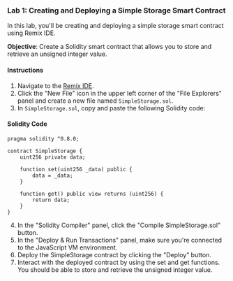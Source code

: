 ### Lab 1: Creating and Deploying a Simple Storage Smart Contract

In this lab, you'll be creating and deploying a simple storage smart contract using Remix IDE.

**Objective**: Create a Solidity smart contract that allows you to store and retrieve an unsigned integer value.

#### Instructions

1. Navigate to the [Remix IDE](https://remix.ethereum.org/).
2. Click the "New File" icon in the upper left corner of the "File Explorers" panel and create a new file named `SimpleStorage.sol`.
3. In `SimpleStorage.sol`, copy and paste the following Solidity code:

#### Solidity Code

```solidity
pragma solidity ^0.8.0;

contract SimpleStorage {
    uint256 private data;

    function set(uint256 _data) public {
        data = _data;
    }

    function get() public view returns (uint256) {
        return data;
    }
}
```
4. In the "Solidity Compiler" panel, click the "Compile SimpleStorage.sol" button.
5. In the "Deploy & Run Transactions" panel, make sure you're connected to the JavaScript VM environment.
6. Deploy the SimpleStorage contract by clicking the "Deploy" button.
7. Interact with the deployed contract by using the set and get functions. You should be able to store and retrieve the unsigned integer value.

